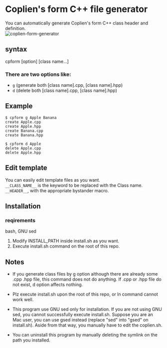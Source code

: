 # Coplien's form C++ file generator

You can automatically generate Coplien's form C++ class header and definition.  
![coplien-form-generator](https://user-images.githubusercontent.com/50983271/127451596-c84e4fb9-cf20-4c0e-8a9f-2e27aa47ed36.gif)

## syntax
cpform [option] [class name...]

### There are two options like:
- `g`     (generate both [class name].cpp, [class name].hpp)
- `d`     (delete both [class name].cpp, [class name].hpp)

## Example
```
$ cpform g Apple Banana
create Apple.cpp
create Apple.hpp
create Banana.cpp
create Banana.hpp

$ cpform d Apple
delete Apple.cpp
delete Apple.hpp
```

## Edit template
You can easily edit template files as you want.  
`__CLASS_NAME__` is the keyword to be replaced with the Class name.  
`__HEADER__`, with the appropriate bystander macro.

## Installation
### reqirements
bash, GNU sed  
1) Modify INSTALL_PATH inside install.sh as you want.  
2) Execute install.sh command on the root of this repo.  

## Notes
- If you generate class files by g option although there are already some .cpp .hpp file, this command does not do anything.
If .cpp or .hpp file do not exist, d option affects nothing.

- Plz execute install.sh upon the root of this repo, or ln command cannot work well.

- This program use GNU sed only for installation. If you are not using GNU sed, you cannot successfully execute install.sh. Suppose you are an Mac user, you can use gsed instead (replace "sed" into "gsed" on install.sh). Aside from that way, you manually have to  edit the coplien.sh.

- You can uninstall this program by manually deleting the symlink on the path you installed.